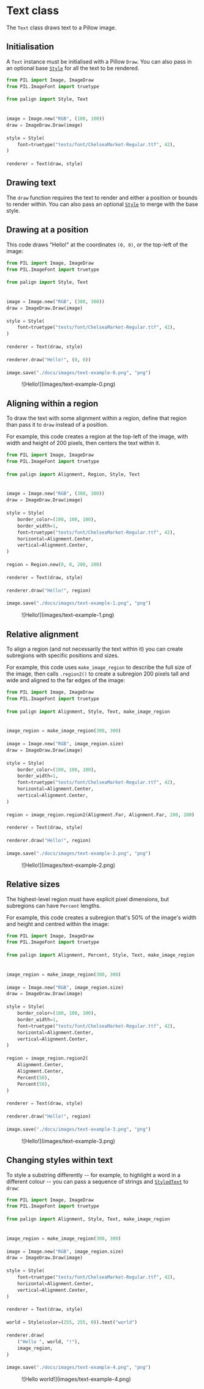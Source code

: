 # Text class

The `Text` class draws text to a Pillow image.

## Initialisation

A `Text` instance must be initialised with a Pillow `Draw`. You can also pass in an optional base [`Style`](./style.md) for all the text to be rendered.

```python
from PIL import Image, ImageDraw
from PIL.ImageFont import truetype

from palign import Style, Text


image = Image.new("RGB", (100, 100))
draw = ImageDraw.Draw(image)

style = Style(
    font=truetype("tests/font/ChelseaMarket-Regular.ttf", 42),
)

renderer = Text(draw, style)
```

## Drawing text

The `draw` function requires the text to render and either a position or bounds to render within. You can also pass an optional [`Style`](./style.md) to merge with the base style.

## Drawing at a position

This code draws "Hello!" at the coordinates `(0, 0)`, or the top-left of the image:

```python
from PIL import Image, ImageDraw
from PIL.ImageFont import truetype

from palign import Style, Text


image = Image.new("RGB", (300, 300))
draw = ImageDraw.Draw(image)

style = Style(
    font=truetype("tests/font/ChelseaMarket-Regular.ttf", 42),
)

renderer = Text(draw, style)

renderer.draw("Hello!", (0, 0))

image.save("./docs/images/text-example-0.png", "png")
```

<figure markdown>
  ![Hello!](images/text-example-0.png)
</figure>

## Aligning within a region

To draw the text with some alignment within a region, define that region than pass it to `draw` instead of a position.

For example, this code creates a region at the top-left of the image, with width and height of 200 pixels, then centers the text within it.

```python
from PIL import Image, ImageDraw
from PIL.ImageFont import truetype

from palign import Alignment, Region, Style, Text


image = Image.new("RGB", (300, 300))
draw = ImageDraw.Draw(image)

style = Style(
    border_color=(100, 100, 100),
    border_width=1,
    font=truetype("tests/font/ChelseaMarket-Regular.ttf", 42),
    horizontal=Alignment.Center,
    vertical=Alignment.Center,
)

region = Region.new(0, 0, 200, 200)

renderer = Text(draw, style)

renderer.draw("Hello!", region)

image.save("./docs/images/text-example-1.png", "png")
```

<figure markdown>
  ![Hello!](images/text-example-1.png)
</figure>

## Relative alignment

To align a region (and not necessarily the text within it) you can create subregions with specific positions and sizes.

For example, this code uses `make_image_region` to describe the full size of the image, then calls `.region2()` to create a subregion 200 pixels tall and wide and aligned to the far edges of the image:

```python
from PIL import Image, ImageDraw
from PIL.ImageFont import truetype

from palign import Alignment, Style, Text, make_image_region


image_region = make_image_region(300, 300)

image = Image.new("RGB", image_region.size)
draw = ImageDraw.Draw(image)

style = Style(
    border_color=(100, 100, 100),
    border_width=1,
    font=truetype("tests/font/ChelseaMarket-Regular.ttf", 42),
    horizontal=Alignment.Center,
    vertical=Alignment.Center,
)

region = image_region.region2(Alignment.Far, Alignment.Far, 200, 200)

renderer = Text(draw, style)

renderer.draw("Hello!", region)

image.save("./docs/images/text-example-2.png", "png")
```

<figure markdown>
  ![Hello!](images/text-example-2.png)
</figure>

## Relative sizes

The highest-level region must have explicit pixel dimensions, but subregions can have `Percent` lengths.

For example, this code creates a subregion that's 50% of the image's width and height and centred within the image:

```python
from PIL import Image, ImageDraw
from PIL.ImageFont import truetype

from palign import Alignment, Percent, Style, Text, make_image_region


image_region = make_image_region(300, 300)

image = Image.new("RGB", image_region.size)
draw = ImageDraw.Draw(image)

style = Style(
    border_color=(100, 100, 100),
    border_width=1,
    font=truetype("tests/font/ChelseaMarket-Regular.ttf", 42),
    horizontal=Alignment.Center,
    vertical=Alignment.Center,
)

region = image_region.region2(
    Alignment.Center,
    Alignment.Center,
    Percent(50),
    Percent(50),
)

renderer = Text(draw, style)

renderer.draw("Hello!", region)

image.save("./docs/images/text-example-3.png", "png")
```

<figure markdown>
  ![Hello!](images/text-example-3.png)
</figure>

## Changing styles within text

To style a substring differently -- for example, to highlight a word in a different colour -- you can pass a sequence of strings and [`StyledText`](./style.md#styledtext-class) to `draw`:

```python
from PIL import Image, ImageDraw
from PIL.ImageFont import truetype

from palign import Alignment, Style, Text, make_image_region


image_region = make_image_region(300, 300)

image = Image.new("RGB", image_region.size)
draw = ImageDraw.Draw(image)

style = Style(
    font=truetype("tests/font/ChelseaMarket-Regular.ttf", 42),
    horizontal=Alignment.Center,
    vertical=Alignment.Center,
)

renderer = Text(draw, style)

world = Style(color=(255, 255, 0)).text("world")

renderer.draw(
    ("Hello ", world, "!"),
    image_region,
)

image.save("./docs/images/text-example-4.png", "png")
```

<figure markdown>
  ![Hello world!](images/text-example-4.png)
</figure>
